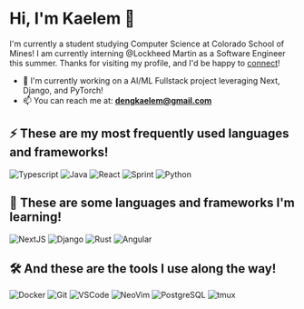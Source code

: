 <h1 align="left">Hi, I'm Kaelem 👋</h1>

I'm currently a student studying Computer Science at Colorado School of Mines! I am currently interning @Lockheed Martin as a Software Engineer this summer. Thanks for visiting my profile, and I'd be happy to <a href="https://linkedin.com/in/kaelem-deng" target="blank">connect</a>!

- 🚀 I'm currently working on a AI/ML Fullstack project leveraging Next, Django, and PyTorch!
- 📫 You can reach me at: **dengkaelem@gmail.com**

<h2>⚡️ These are my most frequently used languages and frameworks!</h2>

![Typescript](https://img.shields.io/badge/TypeScript-007ACC?style=for-the-badge&logo=typescript&logoColor=white)
![Java](https://img.shields.io/badge/java-%23ED8B00.svg?style=for-the-badge&logo=openjdk&logoColor=white)
![React](https://img.shields.io/badge/React-20232A?style=for-the-badge&logo=react&logoColor=61DAFB)
![Sprint](https://img.shields.io/badge/Spring-6DB33F?style=for-the-badge&logo=spring&logoColor=white)
![Python](https://img.shields.io/badge/Python-FFD43B?style=for-the-badge&logo=python&logoColor=blue)

<h2>📖 These are some languages and frameworks I'm learning!</h2>

![NextJS](https://img.shields.io/badge/next%20js-000000?style=for-the-badge&logo=nextdotjs&logoColor=white)
![Django](https://img.shields.io/badge/Django-092E20?style=for-the-badge&logo=django&logoColor=green)
![Rust](https://img.shields.io/badge/Rust-000000?style=for-the-badge&logo=rust&logoColor=white)
![Angular](https://img.shields.io/badge/Angular-DD0031?style=for-the-badge&logo=angular&logoColor=white)

<h2>🛠️ And these are the tools I use along the way!</h2>

![Docker](https://img.shields.io/badge/Docker-2CA5E0?style=for-the-badge&logo=docker&logoColor=white)
![Git](https://img.shields.io/badge/GIT-E44C30?style=for-the-badge&logo=git&logoColor=white)
![VSCode](https://img.shields.io/badge/VSCode-0078D4?style=for-the-badge&logo=visual%20studio%20code&logoColor=white)
![NeoVim](https://img.shields.io/badge/NeoVim-%2357A143.svg?&style=for-the-badge&logo=neovim&logoColor=white)
![PostgreSQL](https://img.shields.io/badge/PostgreSQL-green?style=for-the-badge)
![tmux](https://img.shields.io/badge/tmux-1BB91F?style=for-the-badge&logo=tmux&logoColor=white)
